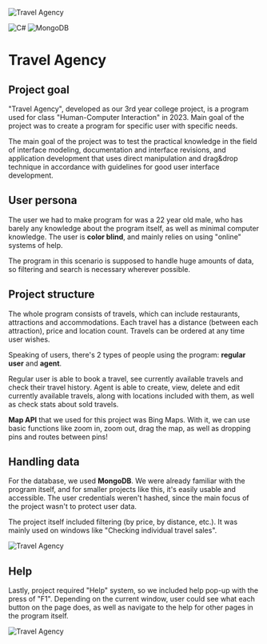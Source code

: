 ![Travel Agency](https://i.imgur.com/EWLDqI9.png)

![C#](https://img.shields.io/badge/c%23-%23239120.svg?style=for-the-badge&logo=c-sharp&logoColor=white) ![MongoDB](https://img.shields.io/badge/MongoDB-%234ea94b.svg?style=for-the-badge&logo=mongodb&logoColor=white)

# Travel Agency

## Project goal

"Travel Agency", developed as our 3rd year college project, is a program used for class "Human-Computer Interaction" in 2023. Main goal of the project was to create a program for specific user with specific needs.

The main goal of the project was to test the practical knowledge in the field of interface modeling, documentation and interface revisions, and application development that uses direct manipulation and drag&drop technique in accordance with guidelines for good user interface development.

## User persona

The user we had to make program for was a 22 year old male, who has barely any knowledge about the program itself, as well as minimal computer knowledge. The user is **color blind**, and mainly relies on using "online" systems of help.

The program in this scenario is supposed to handle huge amounts of data, so filtering and search is necessary wherever possible.

## Project structure

The whole program consists of travels, which can include restaurants, attractions and accommodations. Each travel has a distance (between each attraction), price and location count.  Travels can be ordered at any time user wishes.

Speaking of users, there's 2 types of people using the program: **regular user** and **agent**. 

Regular user is able to book a travel, see currently available travels and check their travel history. Agent is able to create, view, delete and edit currently available travels, along with locations included with them, as well as check stats about sold travels.

**Map API** that we used for this project was Bing Maps. With it, we can use basic functions like zoom in, zoom out, drag the map, as well as dropping pins and routes between pins!

## Handling data

For the database, we used **MongoDB**. We were already familiar with the program itself, and for smaller projects like this, it's easily usable and accessible. The user credentials weren't hashed, since the main focus of the project wasn't to protect user data.

The project itself included filtering (by price, by distance, etc.). It was mainly used on windows like "Checking individual travel sales".

![Travel Agency](https://i.imgur.com/JYIOsjH.png)

## Help

Lastly, project required "Help" system, so we included help pop-up with the press of "F1". Depending on the current window, user could see what each button on the page does, as well as navigate to the help for other pages in the program itself.

![Travel Agency](https://i.imgur.com/o5aTpgB.png)
